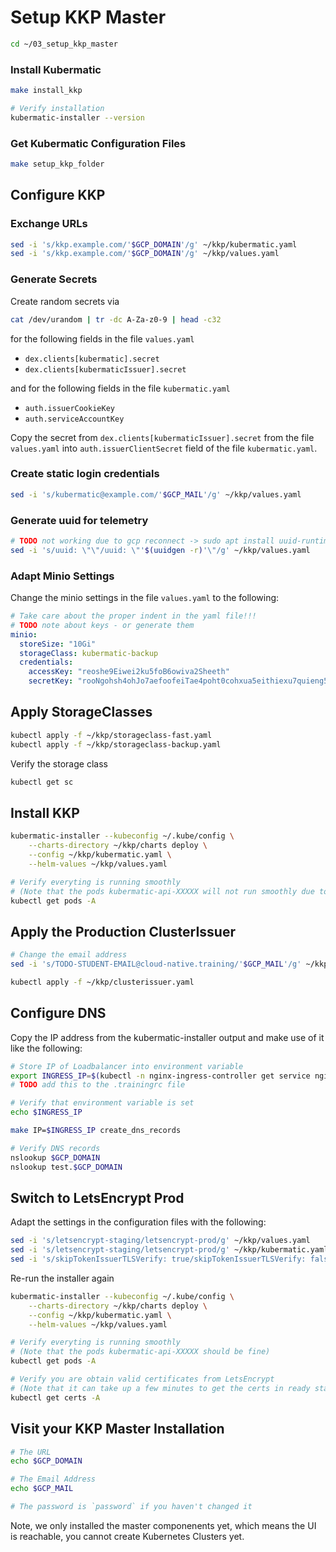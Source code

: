 # Setup KKP Master

```bash
cd ~/03_setup_kkp_master
```


<!-- # TODO fix password -->

### Install Kubermatic

```bash
make install_kkp

# Verify installation
kubermatic-installer --version
```

### Get Kubermatic Configuration Files

```bash
make setup_kkp_folder
```

## Configure KKP

### Exchange URLs

```bash
sed -i 's/kkp.example.com/'$GCP_DOMAIN'/g' ~/kkp/kubermatic.yaml
sed -i 's/kkp.example.com/'$GCP_DOMAIN'/g' ~/kkp/values.yaml
```

### Generate Secrets

Create random secrets via

```bash
cat /dev/urandom | tr -dc A-Za-z0-9 | head -c32
```

for the following fields in the file `values.yaml`

- `dex.clients[kubermatic].secret`
- `dex.clients[kubermaticIssuer].secret`

and for the following fields in the file `kubermatic.yaml`

- `auth.issuerCookieKey`
- `auth.serviceAccountKey`

Copy the secret from `dex.clients[kubermaticIssuer].secret` from the file `values.yaml` into `auth.issuerClientSecret` field of the file `kubermatic.yaml`.

### Create static login credentials

```bash
sed -i 's/kubermatic@example.com/'$GCP_MAIL'/g' ~/kkp/values.yaml
```

### Generate uuid for telemetry

```bash
# TODO not working due to gcp reconnect -> sudo apt install uuid-runtime
sed -i 's/uuid: \"\"/uuid: \"'$(uuidgen -r)'\"/g' ~/kkp/values.yaml
```

### Adapt Minio Settings

Change the minio settings in the file `values.yaml` to the following:

```yaml
# Take care about the proper indent in the yaml file!!!
# TODO note about keys - or generate them
minio:
  storeSize: "10Gi"
  storageClass: kubermatic-backup
  credentials:
    accessKey: "reoshe9Eiwei2ku5foB6owiva2Sheeth"
    secretKey: "rooNgohsh4ohJo7aefoofeiTae4poht0cohxua5eithiexu7quieng5ailoosha8"
```

## Apply StorageClasses

```bash
kubectl apply -f ~/kkp/storageclass-fast.yaml
kubectl apply -f ~/kkp/storageclass-backup.yaml
```

Verify the storage class

```bash
kubectl get sc
```

## Install KKP

```bash
kubermatic-installer --kubeconfig ~/.kube/config \
    --charts-directory ~/kkp/charts deploy \
    --config ~/kkp/kubermatic.yaml \
    --helm-values ~/kkp/values.yaml

# Verify everyting is running smoothly
# (Note that the pods kubermatic-api-XXXXX will not run smoothly due to DNS is not setup yet)
kubectl get pods -A
```

## Apply the Production ClusterIssuer

```bash
# Change the email address
sed -i 's/TODO-STUDENT-EMAIL@cloud-native.training/'$GCP_MAIL'/g' ~/kkp/clusterissuer.yaml

kubectl apply -f ~/kkp/clusterissuer.yaml
```

## Configure DNS

Copy the IP address from the kubermatic-installer output and make use of it like the following:

```bash
# Store IP of Loadbalancer into environment variable
export INGRESS_IP=$(kubectl -n nginx-ingress-controller get service nginx-ingress-controller -o jsonpath='{.status.loadBalancer.ingress[0].ip}')
# TODO add this to the .trainingrc file

# Verify that environment variable is set
echo $INGRESS_IP

make IP=$INGRESS_IP create_dns_records

# Verify DNS records
nslookup $GCP_DOMAIN
nslookup test.$GCP_DOMAIN
```

## Switch to LetsEncrypt Prod

Adapt the settings in the configuration files with the following:

```bash
sed -i 's/letsencrypt-staging/letsencrypt-prod/g' ~/kkp/values.yaml
sed -i 's/letsencrypt-staging/letsencrypt-prod/g' ~/kkp/kubermatic.yaml
sed -i 's/skipTokenIssuerTLSVerify: true/skipTokenIssuerTLSVerify: false/g' ~/kkp/kubermatic.yaml
```

Re-run the installer again

```bash
kubermatic-installer --kubeconfig ~/.kube/config \
    --charts-directory ~/kkp/charts deploy \
    --config ~/kkp/kubermatic.yaml \
    --helm-values ~/kkp/values.yaml

# Verify everyting is running smoothly
# (Note that the pods kubermatic-api-XXXXX should be fine)
kubectl get pods -A

# Verify you are obtain valid certificates from LetsEncrypt
# (Note that it can take up a few minutes to get the certs in ready state)
kubectl get certs -A
```

## Visit your KKP Master Installation

```bash
# The URL
echo $GCP_DOMAIN

# The Email Address
echo $GCP_MAIL

# The password is `password` if you haven't changed it
```

Note, we only installed the master componenents yet, which means the UI is reachable, you cannot create Kubernetes Clusters yet.
